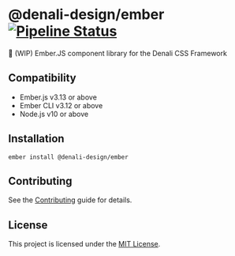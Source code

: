 # @denali-design/ember [![Pipeline Status][status-image]][status-url]

:construction: (WIP) Ember.JS component library for the Denali CSS Framework

## Compatibility

- Ember.js v3.13 or above
- Ember CLI v3.12 or above
- Node.js v10 or above

## Installation

```
ember install @denali-design/ember
```

## Contributing

See the [Contributing](CONTRIBUTING.md) guide for details.

## License

This project is licensed under the [MIT License](LICENSE.md).

[status-image]: https://cd.screwdriver.cd/pipelines/4792/badge
[status-url]: https://cd.screwdriver.cd/pipelines/4792
